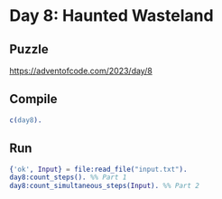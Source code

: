 # Day 8: Haunted Wasteland

## Puzzle

<https://adventofcode.com/2023/day/8>

## Compile

```erlang
c(day8).
```

## Run

```erlang
{'ok', Input} = file:read_file("input.txt").
day8:count_steps(). %% Part 1
day8:count_simultaneous_steps(Input). %% Part 2
```
